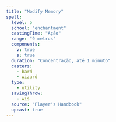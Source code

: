 ```yaml
---
title: "Modify Memory"
spell:
  level: 5
  school: "enchantment"
  castingTime: "Ação"
  range: "9 metros"
  components:
    v: true
    s: true
  duration: "Concentração, até 1 minuto"
  casters:
    - bard
    - wizard
  type:
    - utility
  savingThrow:
    - wis
  source: "Player's Handbook"
  upcast: true
---
```

